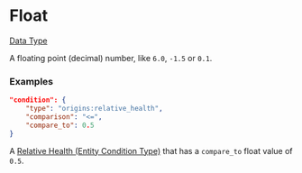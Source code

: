 # Float

[Data Type](../data_types.md)

A floating point (decimal) number, like `6.0`, `-1.5` or `0.1`.


### Examples

```json
"condition": {
	"type": "origins:relative_health",
	"comparison": "<=",
	"compare_to": 0.5
}
```
A [Relative Health (Entity Condition Type)](https://origins.readthedocs.io/en/latest/types/entity_condition_types/) that has a `compare_to` float value of `0.5`.
